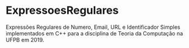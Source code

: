 # ExpressoesRegulares
Expressões Regulares de Numero, Email, URL e Identificador Simples implementados em C++ para a disciplina de Teoria da Computação na UFPB em 2019.

